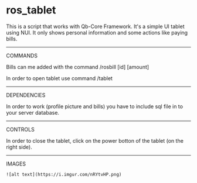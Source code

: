 # ros_tablet

This is a script that works with Qb-Core Framework.
It's a simple UI tablet using NUI.
It only shows personal information and some actions like paying bills.

-----------------------------------------------------------------------

COMMANDS

  Bills can me added with the command /rosbill [id] [amount]
  
  In order to open tablet use command /tablet

------------------------------------------------------------------------

DEPENDENCIES

  In order to work (profile picture and bills) you have to include sql file in to your server database.

------------------------------------------------------------------------

CONTROLS

  In order to close the tablet, click on the power botton of the tablet (on the right side).

------------------------------------------------------------------------

IMAGES

    ![alt text](https://i.imgur.com/nRYtvHP.png)

